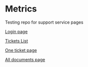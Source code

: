# Metrics
Testing repo for support service pages

[Login page](https://grant-inna.github.io/Metrics/app/login.html)

[Tickets List](https://grant-inna.github.io/Metrics/app/ticketList.html)

[One ticket page](https://grant-inna.github.io/Metrics/app/ticket.html)

[All documents page](https://grant-inna.github.io/Metrics/app/docs.html)

